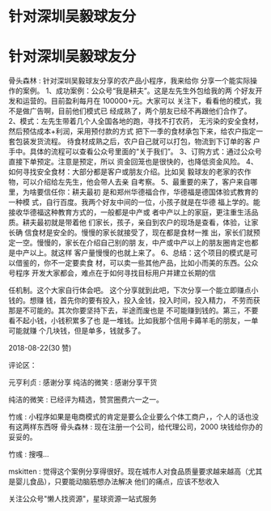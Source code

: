 # 针对深圳吴毅球友分

# 针对深圳吴毅球友分

骨头森林 : 针对深圳吴毅球友分享的农产品小程序，我来给你 分享一个能实际操作的案例。 1、成功案例：公众号“我是耕夫”。这是左先生外包给我的两 个好友开发和运营的。目前盈利每月在 100000+元。大家可以 关注下，看看他的模式，我不是做广告啊，目前他们模式已 经成熟了，两个朋友已经不再跟他们合作了。 2、模式：左先生带着几个人全国各地的跑，寻找不打农药， 无污染的安全食材，然后预估成本+利润，采用预付款的方式 把下一季的食材承包下来，给农户指定一套包装发货流程。 待食材成熟之后，农户自己就可以打包，物流到下订单的客 户手中。具体的流程可以查看公众号里面的“关于我们”。 3、订购方式：通过公众号直接下单预定。注意是预定，所以 资金回笼也是很快的，也降低资金风险。 4、如何寻找安全食材：大部分都是客户或朋友介绍。比如吴 毅球友的老家的农作物，可以介绍给左先生，他会带人去亲 自考察。 5、最重要的来了，客户来自哪里，为啥要信任你：耕夫最初 是和郑州华德福合作，华德福是德国体验式教育的一种模 式，自行百度。我两个好友中间的一位，小孩子就是在华德 福上学的。能接收华德福这种教育方式的，一般都是中产或 者中产以上的家庭，更注重生活品质。耕夫最初就是带着他 们家长，孩子，亲自到农户的现场是查看，体验，让家长确 信食材是安全的。慢慢的家长就接受了，现在都是食材一推 出，家长们就预定一空。慢慢的，家长在介绍自己别的朋 友，中产或中产以上的朋友圈肯定也都是中产以上。就这样 客户量慢慢的也就上来了。 6、总结：这个项目的模式是可以借鉴的，你不一定要卖食 材，可以卖一些其他产品，比如小而美的东西。公众号程序 开发大家都会，难点在于如何寻找目标用户并建立长期的信

任机制。这个大家自行体会吧。 这个分享就到此吧，下次分享一个能立即赚点小钱的。想赚 钱，首先你的要有投入，投入金钱，投入时间，投入精力， 不劳而获那是不可能的。其次你要坚持下去，半途而废也是 不可能赚到钱的。第三，不要看不起小钱，小钱积累多了也 是一堆钱。比如我那个信用卡薅羊毛的朋友，一单可能就赚 个几块钱，但是单多，钱就多了。

2018-08-22(30 赞)

评论区：

元亨利贞 : 感谢分享 纯洁的微笑 : 感谢分享干货

纯洁的微笑 : 已经评为精选，赞赏圈费六一之一。

竹彧 : 小程序如果是电商模式的肯定是要么企业要么个体工商户，，个人的话也没有这两样东西呀 骨头森林 : 现在注册一个公司，给代理公司，2000 块钱给你办的妥妥的。

竹彧 : 搜嘎...

mskitten : 觉得这个案例分享得很好。现在城市人对食品质量要求越来越高（尤其是婴儿食品），只要能动脑筋想办法解决 他们的痛点，应该不愁收入

关注公众号"懒人找资源"，星球资源一站式服务